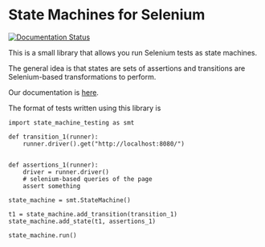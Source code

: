 # State Machines for Selenium

[![Documentation Status](https://readthedocs.org/projects/selenium-state-machines/badge/?version=latest)](https://selenium-state-machines.readthedocs.io/en/latest/?badge=latest)



This is a small library that allows you run Selenium tests as state machines.

The general idea is that states are sets of assertions and transitions are Selenium-based transformations to perform.

Our documentation is [here](https://selenium-state-machines.readthedocs.io/en/latest/).

The format of tests written using this library is

```
import state_machine_testing as smt

def transition_1(runner):
    runner.driver().get("http://localhost:8080/")


def assertions_1(runner):
    driver = runner.driver()
    # selenium-based queries of the page
    assert something

state_machine = smt.StateMachine()

t1 = state_machine.add_transition(transition_1)
state_machine.add_state(t1, assertions_1)

state_machine.run()
```
